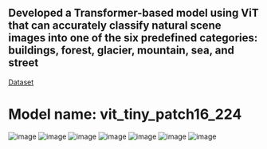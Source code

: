 <h2>Developed a Transformer-based model using ViT that can accurately classify natural scene images into one of the six predefined categories: buildings, forest, glacier, mountain, sea, and street</h2>
<a href="https://www.kaggle.com/datasets/puneet6060/intel-image-classification">Dataset</a>

<h1>Model name: vit_tiny_patch16_224</h1>

![image](https://github.com/DarkCoder999/Image-Classification-using-Vit/assets/98643503/02751061-49d2-4561-aafd-be31ceee79b3)
![image](https://github.com/DarkCoder999/Image-Classification-using-Vit/assets/98643503/18d7c18a-547b-49a5-8220-c33de425c48f)
![image](https://github.com/DarkCoder999/Image-Classification-using-Vit/assets/98643503/0c220d18-e495-4d30-b29e-19b24b6614ce)
![image](https://github.com/DarkCoder999/Image-Classification-using-Vit/assets/98643503/8e423e92-5bee-40b6-a107-298f23815237)
![image](https://github.com/DarkCoder999/Image-Classification-using-Vit/assets/98643503/47645afc-cc1d-414b-9806-a1f8f1a41809)
![image](https://github.com/DarkCoder999/Image-Classification-using-Vit/assets/98643503/df184921-f92f-4030-a3c8-6b81210480fa)
![image](https://github.com/DarkCoder999/Image-Classification-using-Vit/assets/98643503/d194eca2-e70a-48ae-a84e-0145ea8d44d8)


 
 

 

 

 

